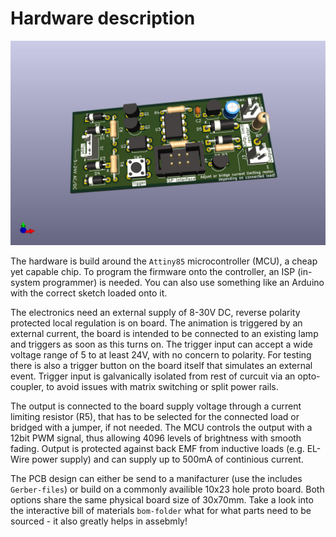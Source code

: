 # Hardware description

![alt text](strober_board.jpg "Title")

The hardware is build around the `Attiny85` microcontroller (MCU), a cheap yet capable chip. To program the firmware onto the controller, an ISP (in-system programmer) is needed. You can also use something like an Arduino with the correct sketch loaded onto it.

The electronics need an external supply of 8-30V DC, reverse polarity protected local regulation is on board. The animation is triggered by an external current, the board is intended to be connected to an existing lamp and triggers as soon as this turns on. The trigger input can accept a wide voltage range of 5 to at least 24V, with no concern to polarity. For testing there is also a trigger button on the board itself that simulates an external event. Trigger input is galvanically isolated from rest of curcuit via an opto-coupler, to avoid issues with matrix switching or split power rails.

The output is connected to the board supply voltage through a current limiting resistor (R5), that has to be selected for the connected load or bridged with a jumper, if not needed. The MCU controls the output with a 12bit PWM signal, thus allowing 4096 levels of brightness with smooth fading. Output is protected against back EMF from inductive loads (e.g. EL-Wire power supply) and can supply up to 500mA of continious current.

The PCB design can either be send to a manifacturer (use the includes `Gerber-files`) or build on a commonly availible 10x23 hole proto board. Both options share the same physical board size of 30x70mm. Take a look into the interactive bill of materials `bom-folder` what for what parts need to be sourced - it also greatly helps in assebmly!
